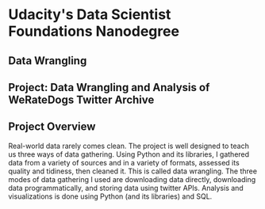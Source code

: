 # Udacity's Data Scientist Foundations Nanodegree
## Data Wrangling
## Project: Data Wrangling and Analysis of WeRateDogs Twitter Archive

## Project Overview

Real-world data rarely comes clean. The project is well designed to teach us three ways of data gathering. Using Python and its libraries, I gathered data from a variety of sources and in a variety of formats, assessed its quality and tidiness, then cleaned it. This is called data wrangling. The three modes of data gathering I used are downloading data directly, downloading data programmatically, and storing data using twitter APIs. Analysis and visualizations is done using Python (and its libraries) and SQL.
